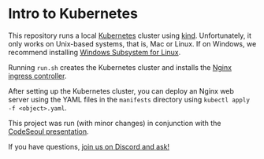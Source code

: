 # Intro to Kubernetes

This repository runs a local [Kubernetes](https://kubernetes.io/) cluster using [kind](https://kind.sigs.k8s.io/). Unfortunately, it only works on Unix-based systems, that is, Mac or Linux. If on Windows, we recommend installing [Windows Subsystem for Linux](https://docs.microsoft.com/en-us/windows/wsl/install).

Running `run.sh` creates the Kubernetes cluster and installs the [Nginx ingress controller](https://docs.nginx.com/nginx-ingress-controller/).

After setting up the Kubernetes cluster, you can deploy an Nginx web server using the YAML files in the `manifests` directory using `kubectl apply -f <object>.yaml`.

This project was run (with minor changes) in conjunction with the [CodeSeoul presentation](https://docs.google.com/presentation/d/1C6kPEs0gtgRvHa9dTDhJa68DnTLiOVvY9I90u8fQRnQ/edit?usp=sharing).

If you have questions, [join us on Discord and ask!](https://discord.gg/HFknCs8)